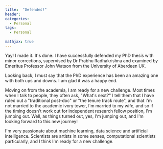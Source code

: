 ```yaml
---
title:  "Defended!"
header:
categories: 
  - Personal
tags:
  - Personal
  
mathjax: true
---
```


Yay! I made it. It's done. I have successfully defended my PhD thesis with minor corrections, supervised by Dr Prabhu Radhakrishna and examined by Emeritus Professor John Watson from the University of Aberdeen UK.

Looking back, I must say that the PhD experience has been an amazing one with both ups and downs. I am glad it was a happy end.

Moving on from the academia, I am ready for a new challenge. Most times when I talk to people, they often ask, "What's next?" I tell them that I have ruled out a "traditional post-doc" or "the tenure track route", and that I'm not married to the academic ivory tower, I'm married to my wife, and so if the timing doesn't work out for independent research fellow position, I'm jumping out. Well, as things turned out, yes, I'm jumping out, and I'm looking forward to this new journey!


I'm very passionate about machine learning, data science and artificial intelligence. Scientists are artists in some senses, computational scientists particularly, and I think I'm ready for a new challenge.




